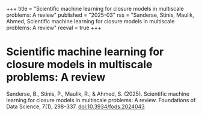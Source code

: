 +++
title = "Scientific machine learning for closure models in multiscale problems: A review"
published = "2025-03"
rss = "Sanderse, Stinis, Maulik, Ahmed, Scientific machine learning for closure models in multiscale problems: A review"
reeval = true
+++

# Scientific machine learning for closure models in multiscale problems: A review

Sanderse, B., Stinis, P., Maulik, R., & Ahmed, S. (2025). Scientific machine learning for closure models in multiscale problems: A review. Foundations of Data Science, 7(1), 298–337. [doi:10.3934/fods.2024043](https://www.aimsciences.org//article/doi/10.3934/fods.2024043)
